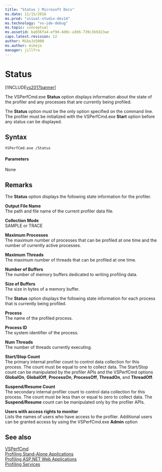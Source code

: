 ```yaml
---
title: "Status | Microsoft Docs"
ms.date: 11/15/2016
ms.prod: "visual-studio-dev14"
ms.technology: "vs-ide-debug"
ms.topic: conceptual
ms.assetid: ba656fa4-ef9d-4d8c-a3b6-739c3b5d23ae
caps.latest.revision: 12
author: MikeJo5000
ms.author: mikejo
manager: jillfra
---
```

# Status
[!INCLUDE[vs2017banner](../includes/vs2017banner.md)]

The VSPerfCmd.exe **Status** option displays information about the state of the profiler and any processes that are currently being profiled.  
  
 The **Status** option must be the only option specified on the command line. The profiler must be initialized with the VSPerfCmd.exe **Start** option before any status can be displayed.  
  
## Syntax  
  
```  
VSPerfCmd.exe /Status  
```  
  
#### Parameters  
 None  
  
## Remarks  
 The **Status** option displays the following state information for the profiler.  
  
 **Output File Name**  
 The path and file name of the current profiler data file.  
  
 **Collection Mode**  
 SAMPLE or TRACE  
  
 **Maximum Processes**  
 The maximum number of processes that can be profiled at one time and the number of currently active processes.  
  
 **Maximum Threads**  
 The maximum number of threads that can be profiled at one time.  
  
 **Number of Buffers**  
 The number of memory buffers dedicated to writing profiling data.  
  
 **Size of Buffers**  
 The size in bytes of a memory buffer.  
  
 The **Status** option displays the following state information for each process that is currently being profiled.  
  
 **Process**  
 The name of the profiled process.  
  
 **Process ID**  
 The system identifier of the process.  
  
 **Num Threads**  
 The number of threads currently executing.  
  
 **Start/Stop Count**  
 The primary internal profiler count to control data collection for this process. The count must be equal to one to collect data. The Start/Stop count can be manipulated by the profiler APIs and the VSPerfCmd options **GlobalOn**, **GlobalOff**, **ProcessOn**, **ProcessOff**, **ThreadOn**, and **ThreadOff**.  
  
 **Suspend/Resume Count**  
 The secondary internal profiler count to control data collection for this process. The count must be less than or equal to zero to collect data. The **Suspend/Resume** count can be manipulated only by the profiler APIs.  
  
 **Users with access rights to monitor**  
 Lists the names of users who have access to the profiler. Additional users can be granted access by using the VSPerfCmd.exe **Admin** option  
  
## See also  
 [VSPerfCmd](../profiling/vsperfcmd.md)   
 [Profiling Stand-Alone Applications](../profiling/command-line-profiling-of-stand-alone-applications.md)   
 [Profiling ASP.NET Web Applications](../profiling/command-line-profiling-of-aspnet-web-applications.md)   
 [Profiling Services](../profiling/command-line-profiling-of-services.md)
